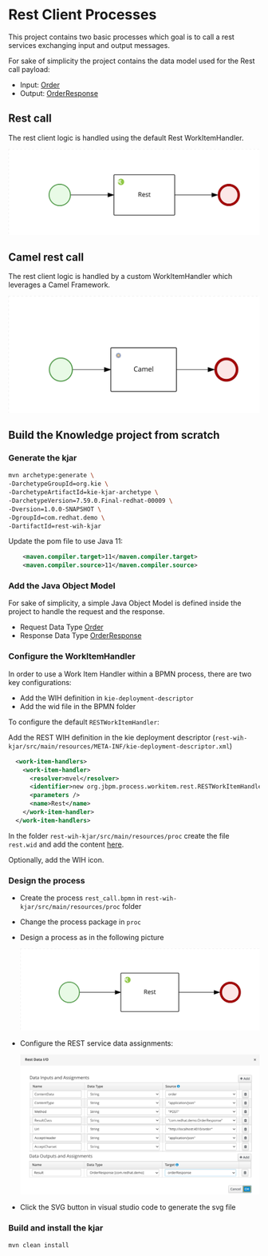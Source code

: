 Rest Client Processes
=============================

This project contains two basic processes which goal is to call a rest services exchanging input and output messages.

For sake of simplicity the project contains the data model used for the Rest call payload:

- Input: [Order](src/main/java/com/redhat/demo/Order.java)
- Output: [OrderResponse](src/main/java/com/redhat/demo/OrderResponse.java)

## Rest call

The rest client logic is handled using the default Rest WorkItemHandler.

![rest bpmn](src/main/resources/proc/rest_call-svg.svg)

## Camel rest call

The rest client logic is handled by a custom WorkItemHandler which leverages a Camel Framework.

![rest bpmn](src/main/resources/proc/camel_rest_call-svg.svg)

## Build the Knowledge project from scratch

### Generate the kjar

```sh
mvn archetype:generate \
-DarchetypeGroupId=org.kie \
-DarchetypeArtifactId=kie-kjar-archetype \
-DarchetypeVersion=7.59.0.Final-redhat-00009 \
-Dversion=1.0.0-SNAPSHOT \
-DgroupId=com.redhat.demo \
-DartifactId=rest-wih-kjar
```

Update the pom file to use Java 11:

```xml
    <maven.compiler.target>11</maven.compiler.target>
    <maven.compiler.source>11</maven.compiler.source>
```

### Add the Java Object Model

For sake of simplicity, a simple Java Object Model is defined inside the project to handle the request and the response.

- Request Data Type [Order](rest-wih-kjar/src/main/java/com/redhat/demo/Order.java)
- Response Data Type [OrderResponse](rest-wih-kjar/src/main/java/com/redhat/demo/OrderResponse.java)

### Configure the WorkItemHandler

In order to use a Work Item Handler within a BPMN process, there are two key configurations:

- Add the WIH definition in `kie-deployment-descriptor`
- Add the wid file in the BPMN folder

To configure the default `RESTWorkItemHandler`:

Add the REST WIH definition in the kie deployment descriptor (`rest-wih-kjar/src/main/resources/META-INF/kie-deployment-descriptor.xml`)

```xml
  <work-item-handlers>
    <work-item-handler>
      <resolver>mvel</resolver>
      <identifier>new org.jbpm.process.workitem.rest.RESTWorkItemHandler(classLoader)</identifier>
      <parameters />
      <name>Rest</name>
    </work-item-handler>
  </work-item-handlers>
```

In the folder `rest-wih-kjar/src/main/resources/proc` create the file `rest.wid` and add the content [here](rest-wih-kjar/src/main/resources/proc/rest.wid).

Optionally, add the WIH icon.

### Design the process

- Create the process `rest_call.bpmn` in `rest-wih-kjar/src/main/resources/proc` folder

- Change the process package in `proc`

- Design a process as in the following picture

  ![rest proc](src/main/resources/proc/rest_call-svg.svg)

- Configure the REST service data assignments:

  ![data assignments](docs/data-assignments.png)

- Click the SVG button in visual studio code to generate the svg file

### Build and install the kjar

```sh
mvn clean install
```